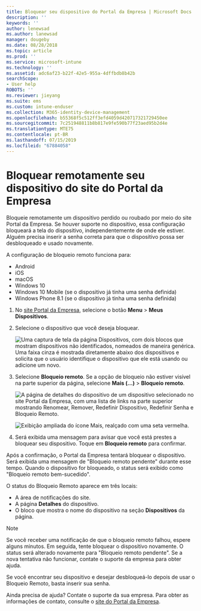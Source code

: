 ```yaml
---
title: Bloquear seu dispositivo do Portal da Empresa | Microsoft Docs
description: ''
keywords: ''
author: lenewsad
ms.author: lanewsad
manager: dougeby
ms.date: 08/28/2018
ms.topic: article
ms.prod: ''
ms.service: microsoft-intune
ms.technology: ''
ms.assetid: adc6af23-b22f-42e5-955a-4dffbdb8b42b
searchScope:
- User help
ROBOTS: ''
ms.reviewer: jieyang
ms.suite: ems
ms.custom: intune-enduser
ms.collection: M365-identity-device-management
ms.openlocfilehash: b55368f5c512ff3efd4059d420717321729450ee
ms.sourcegitcommit: 7c251948811b8b817e9fe590b77f23aed95b2d4e
ms.translationtype: MTE75
ms.contentlocale: pt-BR
ms.lasthandoff: 07/15/2019
ms.locfileid: "67884058"
---
```

# <a name="remotely-lock-your-device-from-the-company-portal-website"></a>Bloquear remotamente seu dispositivo do site do Portal da Empresa

Bloqueie remotamente um dispositivo perdido ou roubado por meio do site Portal da Empresa. Se houver suporte no dispositivo, essa configuração bloqueará a tela do dispositivo, independentemente de onde ele estiver. Alguém precisa inserir a senha correta para que o dispositivo possa ser desbloqueado e usado novamente.   

A configuração de bloqueio remoto funciona para:

* Android
* iOS
* macOS
* Windows 10
* Windows 10 Mobile (se o dispositivo já tinha uma senha definida)
* Windows Phone 8.1 (se o dispositivo já tinha uma senha definida)  

1. No [site Portal da Empresa](https://portal.manage.microsoft.com), selecione o botão __Menu__ > __Meus Dispositivos__.  

2. Selecione o dispositivo que você deseja bloquear.  

    ![Uma captura de tela da página Dispositivos, com dois blocos que mostram dispositivos não identificados, nomeados de maneira genérica. Uma faixa cinza é mostrada diretamente abaixo dos dispositivos e solicita que o usuário identifique o dispositivo que ele está usando ou adicione um novo.](./media/rename-reset-device-step2-1808.png) 

3. Selecione **Bloqueio remoto**. Se a opção de bloqueio não estiver visível na parte superior da página, selecione **Mais (…)**  > **Bloqueio remoto**.  

   ![A página de detalhes do dispositivo de um dispositivo selecionado no site Portal da Empresa, com uma lista de links na parte superior mostrando Renomear, Remover, Redefinir Dispositivo, Redefinir Senha e Bloqueio Remoto. ](./media/rename-reset-device-1808.png) 

    ![Exibição ampliada do ícone Mais, realçado com uma seta vermelha.](./media/rename-reset-device-step3-more-1808.png)    

4. Será exibida uma mensagem para avisar que você está prestes a bloquear seu dispositivo. Toque em **Bloqueio remoto** para confirmar.

Após a confirmação, o Portal da Empresa tentará bloquear o dispositivo. Será exibida uma mensagem de "Bloqueio remoto pendente" durante esse tempo. Quando o dispositivo for bloqueado, o status será exibido como "Bloqueio remoto bem-sucedido".  

O status do Bloqueio Remoto aparece em três locais:

* A área de notificações do site.
* A página **Detalhes** do dispositivo.
* O bloco que mostra o nome do dispositivo na seção **Dispositivos** da página.  

> [!Note]
> Se você receber uma notificação de que o bloqueio remoto falhou, espere alguns minutos. Em seguida, tente bloquear o dispositivo novamente. O status será alterado novamente para "Bloqueio remoto pendente". Se a nova tentativa não funcionar, contate o suporte da empresa para obter ajuda.

Se você encontrar seu dispositivo e desejar desbloqueá-lo depois de usar o Bloqueio Remoto, basta inserir sua senha.  

Ainda precisa de ajuda? Contate o suporte da sua empresa. Para obter as informações de contato, consulte o [site do Portal da Empresa](https://go.microsoft.com/fwlink/?linkid=2010980).
